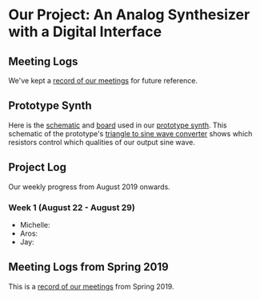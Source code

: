 # Our Project: An Analog Synthesizer with a Digital Interface
## Meeting Logs
We've kept a [record of our meetings](https://github.com/jayheiland/CE_Senior_Project/blob/master/docs/Meeting%20logs.pdf) for future reference.
## Prototype Synth
Here is the [schematic](https://github.com/jayheiland/CE_Senior_Project/blob/master/docs/schematic.PNG) and [board](https://github.com/jayheiland/CE_Senior_Project/blob/master/docs/Board.pdf) used in our [prototype synth](https://github.com/jayheiland/CE_Senior_Project/blob/master/docs/IMG_0136.jpg). This schematic of the prototype's [triangle to sine wave converter](https://github.com/jayheiland/CE_Senior_Project/blob/master/docs/triangleToSine.png) shows which resistors control which qualities of our output sine wave. 

## Project Log
Our weekly progress from August 2019 onwards.
### Week 1 (August 22 - August 29)
* Michelle:
* Aros:
* Jay:

## Meeting Logs from Spring 2019
This is a [record of our meetings](https://github.com/jayheiland/CE_Senior_Project/blob/master/docs/Meeting%20logs.pdf) from Spring 2019.
